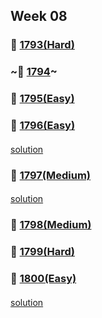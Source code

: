 ## Week 08
### 👀 [1793(Hard)](https://leetcode.com/problemset/all/?search=1793&page=1)
####
### ~👀 [1794](https://leetcode.com/problemset/all/?search=1794&page=1)~
####
### 👀 [1795(Easy)](https://leetcode.com/problemset/all/?search=1795&page=1)
####
### 👀 [1796(Easy)](https://leetcode.com/problemset/all/?search=1796&page=1)
####
[solution](https://github.com/BBBOMi/Algorithms-New/blob/master/week85/Leet1796.kt)
####
### 👀 [1797(Medium)](https://leetcode.com/problemset/all/?search=1797&page=1)
####
[solution](https://github.com/BBBOMi/Algorithms-New/blob/master/week85/Leet1797.kt)
####
### 👀 [1798(Medium)](https://leetcode.com/problemset/all/?search=1798&page=1)
####
### 👀 [1799(Hard)](https://leetcode.com/problemset/all/?search=1799&page=1)
####
### 👀 [1800(Easy)](https://leetcode.com/problemset/all/?search=1800&page=1)
####
[solution](https://github.com/BBBOMi/Algorithms-New/blob/master/week85/Leet1800.kt)
####

